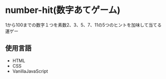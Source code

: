 <h1>number-hit(数字あてゲーム)</h1>
1から100までの数字１つを素数2、3、5、7、11の5つのヒントを加味して当てる運ゲー

<h2>使用言語</h2>
<ul>
  <li>HTML</li>
  <li>CSS</li>
  <li>VanillaJavaScript</li>
</ul>
